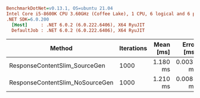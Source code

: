 ``` ini

BenchmarkDotNet=v0.13.1, OS=ubuntu 21.04
Intel Core i5-8600K CPU 3.60GHz (Coffee Lake), 1 CPU, 6 logical and 6 physical cores
.NET SDK=6.0.200
  [Host]     : .NET 6.0.2 (6.0.222.6406), X64 RyuJIT
  DefaultJob : .NET 6.0.2 (6.0.222.6406), X64 RyuJIT


```
|                          Method | Iterations | Mean [ms] | Error [ms] | StdDev [ms] |   Gen 0 |  Gen 1 | Allocated [B] |
|-------------------------------- |----------- |----------:|-----------:|------------:|--------:|-------:|--------------:|
|   ResponseContentSlim_SourceGen |       1000 |  1.180 ms |  0.0031 ms |   0.0029 ms | 13.6719 | 3.9063 |      72,026 B |
| ResponseContentSlim_NoSourceGen |       1000 |  1.210 ms |  0.0085 ms |   0.0080 ms | 13.6719 | 3.9063 |      72,026 B |
